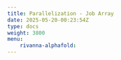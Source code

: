 ```yaml
---
title: Parallelization - Job Array
date: 2025-05-20-00:23:54Z
type: docs 
weight: 3800
menu: 
    rivanna-alphafold:
---
```



